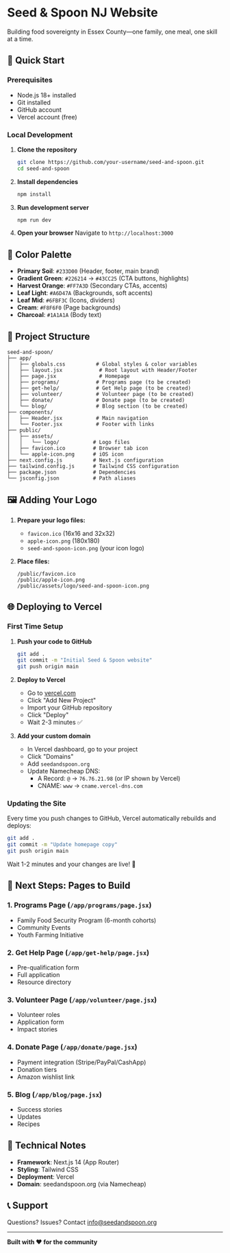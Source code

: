 # Seed & Spoon NJ Website

Building food sovereignty in Essex County—one family, one meal, one skill at a time.

## 🚀 Quick Start

### Prerequisites
- Node.js 18+ installed
- Git installed
- GitHub account
- Vercel account (free)

### Local Development

1. **Clone the repository**
   ```bash
   git clone https://github.com/your-username/seed-and-spoon.git
   cd seed-and-spoon
   ```

2. **Install dependencies**
   ```bash
   npm install
   ```

3. **Run development server**
   ```bash
   npm run dev
   ```

4. **Open your browser**
   Navigate to `http://localhost:3000`

## 🎨 Color Palette

- **Primary Soil**: `#233D00` (Header, footer, main brand)
- **Gradient Green**: `#226214` → `#43CC25` (CTA buttons, highlights)
- **Harvest Orange**: `#FF7A3D` (Secondary CTAs, accents)
- **Leaf Light**: `#A6D47A` (Backgrounds, soft accents)
- **Leaf Mid**: `#6FBF3C` (Icons, dividers)
- **Cream**: `#F8F6F0` (Page backgrounds)
- **Charcoal**: `#1A1A1A` (Body text)

## 📁 Project Structure

```
seed-and-spoon/
├── app/
│   ├── globals.css          # Global styles & color variables
│   ├── layout.jsx            # Root layout with Header/Footer
│   ├── page.jsx              # Homepage
│   ├── programs/            # Programs page (to be created)
│   ├── get-help/            # Get Help page (to be created)
│   ├── volunteer/           # Volunteer page (to be created)
│   ├── donate/              # Donate page (to be created)
│   └── blog/                # Blog section (to be created)
├── components/
│   ├── Header.jsx           # Main navigation
│   └── Footer.jsx           # Footer with links
├── public/
│   ├── assets/
│   │   └── logo/           # Logo files
│   ├── favicon.ico         # Browser tab icon
│   └── apple-icon.png      # iOS icon
├── next.config.js          # Next.js configuration
├── tailwind.config.js      # Tailwind CSS configuration
├── package.json            # Dependencies
└── jsconfig.json           # Path aliases

```

## 🖼️ Adding Your Logo

1. **Prepare your logo files:**
   - `favicon.ico` (16x16 and 32x32)
   - `apple-icon.png` (180x180)
   - `seed-and-spoon-icon.png` (your icon logo)

2. **Place files:**
   ```
   /public/favicon.ico
   /public/apple-icon.png
   /public/assets/logo/seed-and-spoon-icon.png
   ```

## 🌐 Deploying to Vercel

### First Time Setup

1. **Push your code to GitHub**
   ```bash
   git add .
   git commit -m "Initial Seed & Spoon website"
   git push origin main
   ```

2. **Deploy to Vercel**
   - Go to [vercel.com](https://vercel.com)
   - Click "Add New Project"
   - Import your GitHub repository
   - Click "Deploy"
   - Wait 2-3 minutes ✅

3. **Add your custom domain**
   - In Vercel dashboard, go to your project
   - Click "Domains"
   - Add `seedandspoon.org`
   - Update Namecheap DNS:
     - A Record: `@` → `76.76.21.98` (or IP shown by Vercel)
     - CNAME: `www` → `cname.vercel-dns.com`

### Updating the Site

Every time you push changes to GitHub, Vercel automatically rebuilds and deploys:

```bash
git add .
git commit -m "Update homepage copy"
git push origin main
```

Wait 1-2 minutes and your changes are live! 🎉

## 📄 Next Steps: Pages to Build

### 1. Programs Page (`/app/programs/page.jsx`)
- Family Food Security Program (6-month cohorts)
- Community Events
- Youth Farming Initiative

### 2. Get Help Page (`/app/get-help/page.jsx`)
- Pre-qualification form
- Full application
- Resource directory

### 3. Volunteer Page (`/app/volunteer/page.jsx`)
- Volunteer roles
- Application form
- Impact stories

### 4. Donate Page (`/app/donate/page.jsx`)
- Payment integration (Stripe/PayPal/CashApp)
- Donation tiers
- Amazon wishlist link

### 5. Blog (`/app/blog/page.jsx`)
- Success stories
- Updates
- Recipes

## 🔧 Technical Notes

- **Framework**: Next.js 14 (App Router)
- **Styling**: Tailwind CSS
- **Deployment**: Vercel
- **Domain**: seedandspoon.org (via Namecheap)

## 📞 Support

Questions? Issues? Contact info@seedandspoon.org

---

**Built with ❤️ for the community**
